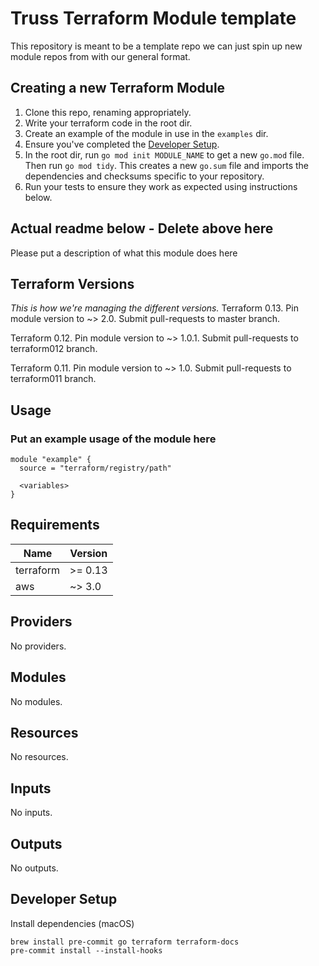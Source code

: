 # Truss Terraform Module template

This repository is meant to be a template repo we can just spin up new module
repos from with our general format.

## Creating a new Terraform Module

1. Clone this repo, renaming appropriately.
1. Write your terraform code in the root dir.
1. Create an example of the module in use in the `examples` dir.
1. Ensure you've completed the [Developer Setup](#developer-setup).
1. In the root dir, run `go mod init MODULE_NAME` to get a new `go.mod` file.
   Then run `go mod tidy`. This creates a new `go.sum` file and imports the
   dependencies and checksums specific to your repository.
1. Run your tests to ensure they work as expected using instructions below.

## Actual readme below - Delete above here

Please put a description of what this module does here

## Terraform Versions

_This is how we're managing the different versions._
Terraform 0.13. Pin module version to ~> 2.0.
Submit pull-requests to master branch.

Terraform 0.12. Pin module version to ~> 1.0.1.
Submit pull-requests to terraform012 branch.

Terraform 0.11. Pin module version to ~> 1.0.
Submit pull-requests to terraform011 branch.

## Usage

### Put an example usage of the module here

```hcl
module "example" {
  source = "terraform/registry/path"

  <variables>
}
```

<!-- BEGINNING OF PRE-COMMIT-TERRAFORM DOCS HOOK -->
## Requirements

| Name | Version |
|------|---------|
| terraform | >= 0.13 |
| aws | ~> 3.0 |

## Providers

No providers.

## Modules

No modules.

## Resources

No resources.

## Inputs

No inputs.

## Outputs

No outputs.
<!-- END OF PRE-COMMIT-TERRAFORM DOCS HOOK -->

## Developer Setup

Install dependencies (macOS)

```shell
brew install pre-commit go terraform terraform-docs
pre-commit install --install-hooks
```
